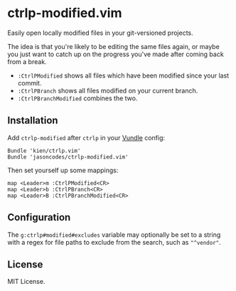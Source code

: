 # ctrlp-modified.vim

Easily open locally modified files in your git-versioned projects.

The idea is that you're likely to be editing the same files again, or maybe
you just want to catch up on the progress you've made after coming back from a break.

* `:CtrlPModified` shows all files which have been modified since your last commit.
* `:CtrlPBranch` shows all files modified on your current branch.
* `:CtrlPBranchModified` combines the two.

## Installation

Add `ctrlp-modified` after `ctrlp` in your [Vundle](https://github.com/gmarik/vundle) config:

``` vim
Bundle 'kien/ctrlp.vim'
Bundle 'jasoncodes/ctrlp-modified.vim'
```

Then set yourself up some mappings:

``` vim
map <Leader>m :CtrlPModified<CR>
map <Leader>b :CtrlPBranch<CR>
map <Leader>B :CtrlPBranchModified<CR>
```

## Configuration

The `g:ctrlp#modified#excludes` variable may optionally be set to a string with a regex for file
paths to exclude from the search, such as `"^vendor"`.

## License

MIT License.
